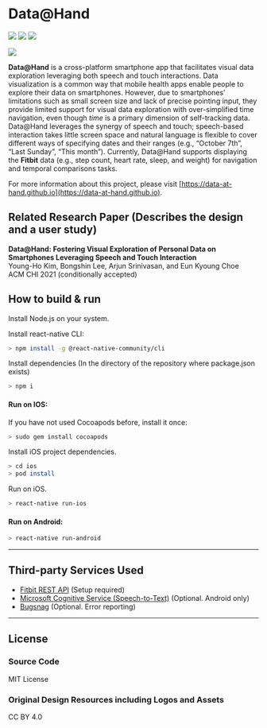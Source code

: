 # Data@Hand

<img src="https://img.shields.io/badge/platform-ios%7Candroid-green"/> <img src="https://img.shields.io/badge/framework-react%20native-blue"/> <img src="https://img.shields.io/badge/language-typescript%20%7C%20swift%20%7C%20java-lightblue"/> 

<img src="https://github.com/muclipse/data-at-hand-mobile/blob/master/teaser_revised.jpg"/>

**Data@Hand** is a cross-platform smartphone app that facilitates visual data exploration leveraging both speech and touch interactions. Data visualization is a common way that mobile health apps enable people to explore their data on smartphones. However, due to smartphones’ limitations such as small screen size and lack of precise pointing input, they provide limited support for visual data exploration with over-simplified time navigation, even though *time* is a primary dimension of self-tracking data. Data@Hand leverages the synergy of speech and touch; speech-based interaction takes little screen space and natural language is flexible to cover different ways of specifying dates and their ranges (e.g., “October 7th”, “Last Sunday”, “This month”). Currently, Data@Hand supports displaying the **Fitbit** data (e.g., step count, heart rate, sleep, and weight) for navigation and temporal comparisons tasks.

For more information about this project, please visit [https://data-at-hand.github.io](https://data-at-hand.github.io).


## Related Research Paper (Describes the design and a user study)
**Data@Hand: Fostering Visual Exploration of Personal Data on Smartphones Leveraging Speech and Touch Interaction**<br>
Young-Ho Kim, Bongshin Lee, Arjun Srinivasan, and Eun Kyoung Choe<br>
ACM CHI 2021 (conditionally accepted)




## How to build & run

Install Node.js on your system.



Install react-native CLI:

  ```sh
  > npm install -g @react-native-community/cli
  ```
  
Install dependencies 
  (In the directory of the repository where package.json exists)
  ```sh
  > npm i
  ```

#### Run on IOS:

  If you have not used Cocoapods before, install it once:
  ```sh
  > sudo gem install cocoapods
  ```
  
  Install iOS project dependencies.
  ```sh
  > cd ios
  > pod install
  ```

  Run on iOS.
  ```sh
  > react-native run-ios
  ```

#### Run on Android:
  ```sh
  > react-native run-android
  ```
  

---
## Third-party Services Used
- [Fitbit REST API](https://dev.fitbit.com/build/reference/web-api/) (Setup required)
- [Microsoft Cognitive Service (Speech-to-Text)](https://azure.microsoft.com/en-us/services/cognitive-services/speech-to-text/) (Optional. Android only)
- [Bugsnag](https://www.bugsnag.com/) (Optional. Error reporting)



----

## License

### Source Code
MIT License

### Original Design Resources including Logos and Assets
CC BY 4.0
